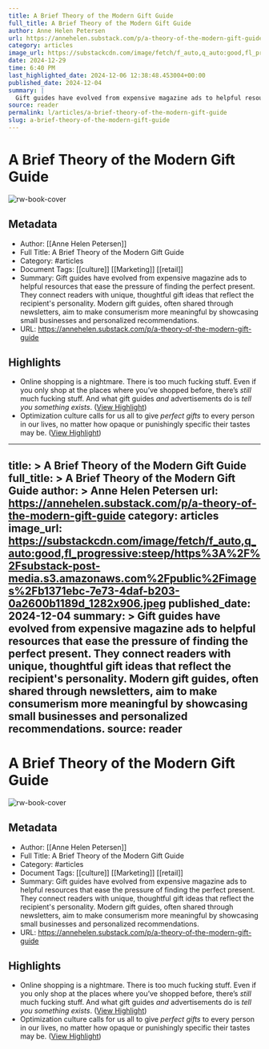 ```yaml
---
title: A Brief Theory of the Modern Gift Guide
full_title: A Brief Theory of the Modern Gift Guide
author: Anne Helen Petersen
url: https://annehelen.substack.com/p/a-theory-of-the-modern-gift-guide
category: articles
image_url: https://substackcdn.com/image/fetch/f_auto,q_auto:good,fl_progressive:steep/https%3A%2F%2Fsubstack-post-media.s3.amazonaws.com%2Fpublic%2Fimages%2Fb1371ebc-7e73-4daf-b203-0a2600b1189d_1282x906.jpeg
date: 2024-12-29
time: 6:40 PM
last_highlighted_date: 2024-12-06 12:38:48.453004+00:00
published_date: 2024-12-04
summary: |
  Gift guides have evolved from expensive magazine ads to helpful resources that ease the pressure of finding the perfect present. They connect readers with unique, thoughtful gift ideas that reflect the recipient's personality. Modern gift guides, often shared through newsletters, aim to make consumerism more meaningful by showcasing small businesses and personalized recommendations.
source: reader
permalink: l/articles/a-brief-theory-of-the-modern-gift-guide
slug: a-brief-theory-of-the-modern-gift-guide
---
```

# A Brief Theory of the Modern Gift Guide

![rw-book-cover](https://substackcdn.com/image/fetch/f_auto,q_auto:good,fl_progressive:steep/https%3A%2F%2Fsubstack-post-media.s3.amazonaws.com%2Fpublic%2Fimages%2Fb1371ebc-7e73-4daf-b203-0a2600b1189d_1282x906.jpeg)

## Metadata
- Author: [[Anne Helen Petersen]]
- Full Title: A Brief Theory of the Modern Gift Guide
- Category: #articles
- Document Tags: [[culture]] [[Marketing]] [[retail]] 
- Summary: Gift guides have evolved from expensive magazine ads to helpful resources that ease the pressure of finding the perfect present. They connect readers with unique, thoughtful gift ideas that reflect the recipient's personality. Modern gift guides, often shared through newsletters, aim to make consumerism more meaningful by showcasing small businesses and personalized recommendations.
- URL: https://annehelen.substack.com/p/a-theory-of-the-modern-gift-guide

## Highlights
- Online shopping is a nightmare. There is too much fucking stuff. Even if you only shop at the places where you’ve shopped before, there’s *still* much fucking stuff. And what gift guides *and* advertisements do is *tell you something exists*. ([View Highlight](https://read.readwise.io/read/01jedzm0wpcbpqwee9fkfk1grr))
- Optimization culture calls for us all to give *perfect gifts* to every person in our lives, no matter how opaque or punishingly specific their tastes may be. ([View Highlight](https://read.readwise.io/read/01jedznnvpx5xshaj7ef6kwn6t))


---
title: >
  A Brief Theory of the Modern Gift Guide
full_title: >
  A Brief Theory of the Modern Gift Guide
author: >
  Anne Helen Petersen
url: https://annehelen.substack.com/p/a-theory-of-the-modern-gift-guide
category: articles
image_url: https://substackcdn.com/image/fetch/f_auto,q_auto:good,fl_progressive:steep/https%3A%2F%2Fsubstack-post-media.s3.amazonaws.com%2Fpublic%2Fimages%2Fb1371ebc-7e73-4daf-b203-0a2600b1189d_1282x906.jpeg
published_date: 2024-12-04
summary: >
  Gift guides have evolved from expensive magazine ads to helpful resources that ease the pressure of finding the perfect present. They connect readers with unique, thoughtful gift ideas that reflect the recipient's personality. Modern gift guides, often shared through newsletters, aim to make consumerism more meaningful by showcasing small businesses and personalized recommendations.
source: reader
---
# A Brief Theory of the Modern Gift Guide

![rw-book-cover](https://substackcdn.com/image/fetch/f_auto,q_auto:good,fl_progressive:steep/https%3A%2F%2Fsubstack-post-media.s3.amazonaws.com%2Fpublic%2Fimages%2Fb1371ebc-7e73-4daf-b203-0a2600b1189d_1282x906.jpeg)

## Metadata
- Author: [[Anne Helen Petersen]]
- Full Title: A Brief Theory of the Modern Gift Guide
- Category: #articles
- Document Tags: [[culture]] [[Marketing]] [[retail]] 
- Summary: Gift guides have evolved from expensive magazine ads to helpful resources that ease the pressure of finding the perfect present. They connect readers with unique, thoughtful gift ideas that reflect the recipient's personality. Modern gift guides, often shared through newsletters, aim to make consumerism more meaningful by showcasing small businesses and personalized recommendations.
- URL: https://annehelen.substack.com/p/a-theory-of-the-modern-gift-guide

## Highlights
- Online shopping is a nightmare. There is too much fucking stuff. Even if you only shop at the places where you’ve shopped before, there’s *still* much fucking stuff. And what gift guides *and* advertisements do is *tell you something exists*. ([View Highlight](https://read.readwise.io/read/01jedzm0wpcbpqwee9fkfk1grr))
- Optimization culture calls for us all to give *perfect gifts* to every person in our lives, no matter how opaque or punishingly specific their tastes may be. ([View Highlight](https://read.readwise.io/read/01jedznnvpx5xshaj7ef6kwn6t))


